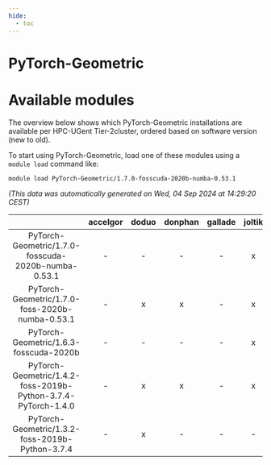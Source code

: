 ```yaml
---
hide:
  - toc
---
```


PyTorch-Geometric
=================

# Available modules


The overview below shows which PyTorch-Geometric installations are available per HPC-UGent Tier-2cluster, ordered based on software version (new to old).

To start using PyTorch-Geometric, load one of these modules using a `module load` command like:

```shell
module load PyTorch-Geometric/1.7.0-fosscuda-2020b-numba-0.53.1
```

*(This data was automatically generated on Wed, 04 Sep 2024 at 14:29:20 CEST)*  

| |accelgor|doduo|donphan|gallade|joltik|shinx|skitty|
| :---: | :---: | :---: | :---: | :---: | :---: | :---: | :---: |
|PyTorch-Geometric/1.7.0-fosscuda-2020b-numba-0.53.1|-|-|-|-|x|-|-|
|PyTorch-Geometric/1.7.0-foss-2020b-numba-0.53.1|-|x|x|-|x|-|x|
|PyTorch-Geometric/1.6.3-fosscuda-2020b|-|-|-|-|x|-|-|
|PyTorch-Geometric/1.4.2-foss-2019b-Python-3.7.4-PyTorch-1.4.0|-|x|x|-|x|-|x|
|PyTorch-Geometric/1.3.2-foss-2019b-Python-3.7.4|-|x|-|-|-|-|x|
